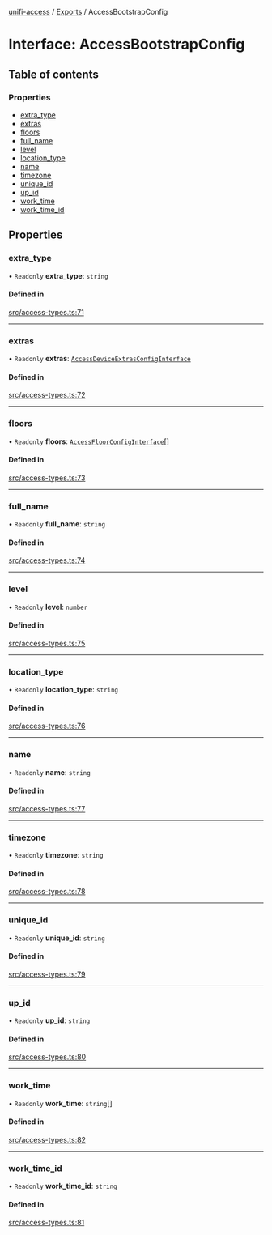 [unifi-access](../README.md) / [Exports](../modules.md) / AccessBootstrapConfig

# Interface: AccessBootstrapConfig

## Table of contents

### Properties

- [extra\_type](AccessBootstrapConfig.md#extra_type)
- [extras](AccessBootstrapConfig.md#extras)
- [floors](AccessBootstrapConfig.md#floors)
- [full\_name](AccessBootstrapConfig.md#full_name)
- [level](AccessBootstrapConfig.md#level)
- [location\_type](AccessBootstrapConfig.md#location_type)
- [name](AccessBootstrapConfig.md#name)
- [timezone](AccessBootstrapConfig.md#timezone)
- [unique\_id](AccessBootstrapConfig.md#unique_id)
- [up\_id](AccessBootstrapConfig.md#up_id)
- [work\_time](AccessBootstrapConfig.md#work_time)
- [work\_time\_id](AccessBootstrapConfig.md#work_time_id)

## Properties

### extra\_type

• `Readonly` **extra\_type**: `string`

#### Defined in

[src/access-types.ts:71](https://github.com/hjdhjd/unifi-access/blob/0e21590/src/access-types.ts#L71)

___

### extras

• `Readonly` **extras**: [`AccessDeviceExtrasConfigInterface`](AccessDeviceExtrasConfigInterface.md)

#### Defined in

[src/access-types.ts:72](https://github.com/hjdhjd/unifi-access/blob/0e21590/src/access-types.ts#L72)

___

### floors

• `Readonly` **floors**: [`AccessFloorConfigInterface`](AccessFloorConfigInterface.md)[]

#### Defined in

[src/access-types.ts:73](https://github.com/hjdhjd/unifi-access/blob/0e21590/src/access-types.ts#L73)

___

### full\_name

• `Readonly` **full\_name**: `string`

#### Defined in

[src/access-types.ts:74](https://github.com/hjdhjd/unifi-access/blob/0e21590/src/access-types.ts#L74)

___

### level

• `Readonly` **level**: `number`

#### Defined in

[src/access-types.ts:75](https://github.com/hjdhjd/unifi-access/blob/0e21590/src/access-types.ts#L75)

___

### location\_type

• `Readonly` **location\_type**: `string`

#### Defined in

[src/access-types.ts:76](https://github.com/hjdhjd/unifi-access/blob/0e21590/src/access-types.ts#L76)

___

### name

• `Readonly` **name**: `string`

#### Defined in

[src/access-types.ts:77](https://github.com/hjdhjd/unifi-access/blob/0e21590/src/access-types.ts#L77)

___

### timezone

• `Readonly` **timezone**: `string`

#### Defined in

[src/access-types.ts:78](https://github.com/hjdhjd/unifi-access/blob/0e21590/src/access-types.ts#L78)

___

### unique\_id

• `Readonly` **unique\_id**: `string`

#### Defined in

[src/access-types.ts:79](https://github.com/hjdhjd/unifi-access/blob/0e21590/src/access-types.ts#L79)

___

### up\_id

• `Readonly` **up\_id**: `string`

#### Defined in

[src/access-types.ts:80](https://github.com/hjdhjd/unifi-access/blob/0e21590/src/access-types.ts#L80)

___

### work\_time

• `Readonly` **work\_time**: `string`[]

#### Defined in

[src/access-types.ts:82](https://github.com/hjdhjd/unifi-access/blob/0e21590/src/access-types.ts#L82)

___

### work\_time\_id

• `Readonly` **work\_time\_id**: `string`

#### Defined in

[src/access-types.ts:81](https://github.com/hjdhjd/unifi-access/blob/0e21590/src/access-types.ts#L81)
